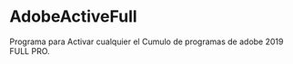 # AdobeActiveFull

Programa para Activar cualquier el Cumulo de programas de adobe 2019 FULL PRO.



